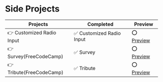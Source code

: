 # Side Projects
 Projects | Completed | Preview
------------ | ------------- | -------------
👉 Customized Radio Input | ✅ Customized Radio Input | ⭕️ [Preview](https://github.com/RaheemAmer/Side-projects/tree/main/Customized%20Radio%20Input)
👉 Survey(FreeCodeCamp) | ✅ Survey | ⭕️ [Preview](https://github.com/RaheemAmer/Side-projects/tree/main/Survey)
👉 Tribute(FreeCodeCamp) | ✅ Tribute | ⭕️ [Preview](https://github.com/RaheemAmer/Side-projects/tree/main/Tribute)
